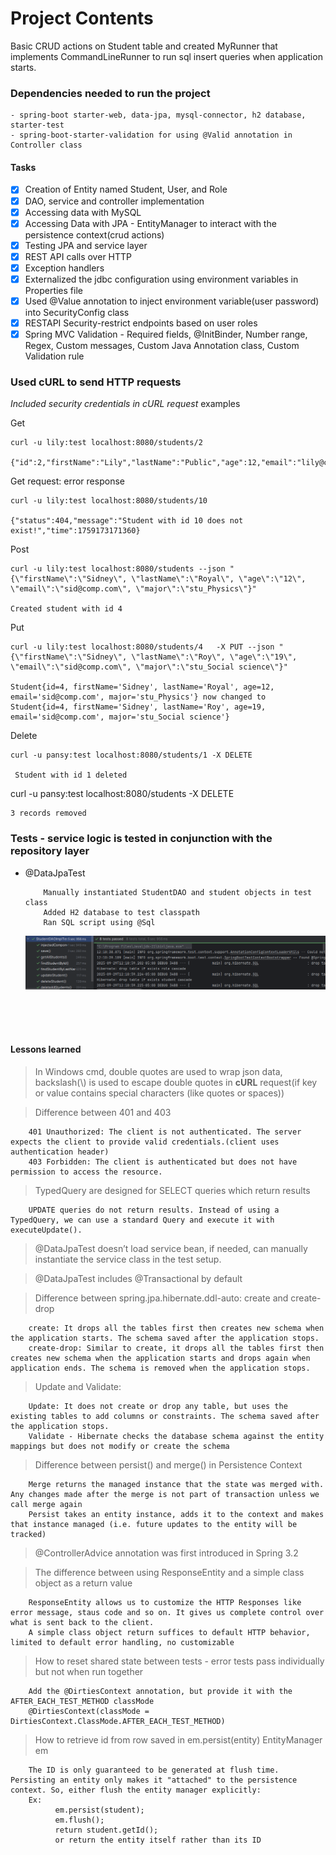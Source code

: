 # Project Contents

Basic CRUD actions on Student table and created MyRunner that implements CommandLineRunner to run sql insert queries when
application starts. 


### Dependencies needed to run the project
    - spring-boot starter-web, data-jpa, mysql-connector, h2 database, starter-test
    - spring-boot-starter-validation for using @Valid annotation in Controller class

#### Tasks

* [x] Creation of Entity named Student, User, and Role 
* [x] DAO, service and controller implementation
* [x] Accessing data with MySQL 
* [x] Accessing Data with JPA - EntityManager to interact with the persistence context(crud actions)
* [x] Testing JPA and service layer
* [x] REST API calls over HTTP
* [x] Exception handlers
* [x] Externalized the jdbc configuration using environment variables in Properties file
* [x] Used @Value annotation to inject environment variable(user password) into SecurityConfig class 
* [x] RESTAPI Security-restrict endpoints based on user roles
* [x] Spring MVC Validation - Required fields, @InitBinder, Number range, Regex, Custom messages, Custom
        Java Annotation class, Custom Validation rule

### Used cURL to send HTTP requests

*Included security credentials in cURL request* examples

Get

```
curl -u lily:test localhost:8080/students/2

{"id":2,"firstName":"Lily","lastName":"Public","age":12,"email":"lily@comp.com","major":"stu_Chemistry"}
```
Get request: error response

```
curl -u lily:test localhost:8080/students/10

{"status":404,"message":"Student with id 10 does not exist!","time":1759173171360}
```

Post

```
curl -u lily:test localhost:8080/students --json "{\"firstName\":\"Sidney\", \"lastName\":\"Royal\", \"age\":\"12\", \"email\":\"sid@comp.com\", \"major\":\"stu_Physics\"}"

Created student with id 4
```

Put

```
curl -u lily:test localhost:8080/students/4   -X PUT --json "{\"firstName\":\"Sidney\", \"lastName\":\"Roy\", \"age\":\"19\", \"email\":\"sid@comp.com\", \"major\":\"stu_Social science\"}"

Student{id=4, firstName='Sidney', lastName='Royal', age=12, email='sid@comp.com', major='stu_Physics'} now changed to Student{id=4, firstName='Sidney', lastName='Roy', age=19, email='sid@comp.com', major='stu_Social science'}
```

Delete

```
curl -u pansy:test localhost:8080/students/1 -X DELETE
 
 Student with id 1 deleted
 ```

curl -u pansy:test localhost:8080/students -X DELETE
```
3 records removed
```

### Tests - service logic is tested in conjunction with the repository layer
- @DataJpaTest

    ```
        Manually instantiated StudentDAO and student objects in test class
        Added H2 database to test classpath
        Ran SQL script using @Sql 
  
    ```   
  ![test](assets/testResult.png)


<br>
<br>
<br>

#### Lessons learned

> In Windows cmd, double quotes are used to wrap json data, backslash(\\) is used to escape double quotes in  **cURL** request(if key or value contains special characters (like quotes or spaces))

> Difference between 401 and 403
```
    401 Unauthorized: The client is not authenticated. The server expects the client to provide valid credentials.(client uses authentication header)
    403 Forbidden: The client is authenticated but does not have permission to access the resource. 
``` 

> TypedQuery are designed for SELECT queries which return results
```
    UPDATE queries do not return results. Instead of using a TypedQuery, we can use a standard Query and execute it with executeUpdate().
```

> @DataJpaTest doesn’t load service bean, if needed, can manually instantiate the service class in the test setup.

> @DataJpaTest includes @Transactional by default


> Difference between spring.jpa.hibernate.ddl-auto: create and create-drop
```
    create: It drops all the tables first then creates new schema when the application starts. The schema saved after the application stops.
    create-drop: Similar to create, it drops all the tables first then creates new schema when the application starts and drops again when application ends. The schema is removed when the application stops.
```  

> Update and Validate:
```
    Update: It does not create or drop any table, but uses the existing tables to add columns or constraints. The schema saved after the application stops.
    Validate - Hibernate checks the database schema against the entity mappings but does not modify or create the schema
```

> Difference between persist() and merge() in Persistence Context
```
    Merge returns the managed instance that the state was merged with. Any changes made after the merge is not part of transaction unless we call merge again
    Persist takes an entity instance, adds it to the context and makes that instance managed (i.e. future updates to the entity will be tracked)
```  

> @ControllerAdvice annotation was first introduced in Spring 3.2 

> The difference between using ResponseEntity and a simple class object as a return value
```
    ResponseEntity allows us to customize the HTTP Responses like error message, staus code and so on. It gives us complete control over what is sent back to the client. 
    A simple class object return suffices to default HTTP behavior, limited to default error handling, no customizable
```  

> How to reset shared state between tests - error tests pass individually but not when run together
```
    Add the @DirtiesContext annotation, but provide it with the AFTER_EACH_TEST_METHOD classMode
    @DirtiesContext(classMode = DirtiesContext.ClassMode.AFTER_EACH_TEST_METHOD)
```

> How to retrieve id from row saved in em.persist(entity)  EntityManager em
```
    The ID is only guaranteed to be generated at flush time. Persisting an entity only makes it "attached" to the persistence context. So, either flush the entity manager explicitly:
    Ex:
          em.persist(student);
          em.flush();
          return student.getId();
          or return the entity itself rather than its ID
```
  


  
